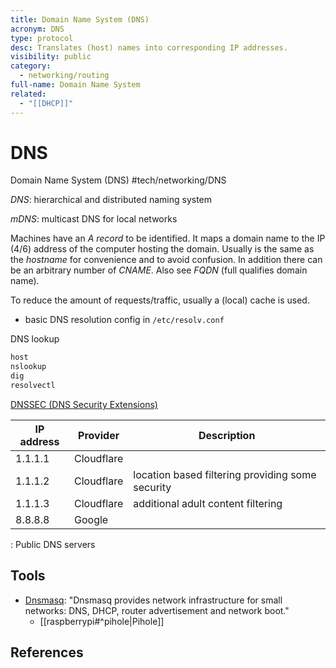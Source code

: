 ```yaml
---
title: Domain Name System (DNS)
acronym: DNS
type: protocol
desc: Translates (host) names into corresponding IP addresses.
visibility: public
category:
  - networking/routing
full-name: Domain Name System
related:
  - "[[DHCP]]"
---
```

# DNS

Domain Name System (DNS) #tech/networking/DNS

*DNS*: hierarchical and distributed naming system

*mDNS*: multicast DNS for local networks

Machines have an _A record_ to be identified. It maps a domain name to the IP (4/6) address of the computer hosting the domain. Usually is the same as the _hostname_ for convenience and to avoid confusion. In addition there can be an arbitrary number of _CNAME_. Also see _FQDN_ (full qualifies domain name).

To reduce the amount of requests/traffic, usually a (local) cache is used.

- basic DNS resolution config in `/etc/resolv.conf`

DNS lookup

```bash
host
nslookup
dig
resolvectl
```

[DNSSEC (DNS Security Extensions)](https://www.icann.org/resources/pages/dnssec-what-is-it-why-important-2019-03-05-en)

| IP address | Provider   | Description                                      |
| ---------- | ---------- | ------------------------------------------------ |
| 1.1.1.1    | Cloudflare |                                                  |
| 1.1.1.2    | Cloudflare | location based filtering providing some security |
| 1.1.1.3    | Cloudflare | additional adult content filtering               |
| 8.8.8.8    | Google     |                                                  |
: Public DNS servers


## Tools

- [Dnsmasq]: "Dnsmasq provides network infrastructure for small networks: DNS, DHCP, router advertisement and network boot."
    - [[raspberrypi#^pihole|Pihole]]

## References

[dnsmasq]: <https://dnsmasq.org/doc.html>